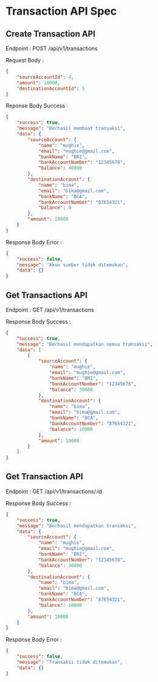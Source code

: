 # Transaction API Spec

## Create Transaction API

Endpoint : POST /api/v1/transactions

Request Body : 

```json
{
    "sourceAccountId": 4,
    "amount": 10000,
    "destinationAccountId": 5
}
```

Reponse Body Success : 

```json
{
    "success": true,
    "message": "Berhasil membuat transaksi",
    "data": {
        "sourceAccount": {
            "name": "mughie",
            "email": "mughie@gmail.com",
            "bankName": "BRI",
            "bankAccountNumber": "12345678",
            "balance": 40000
        },
        "destinationAccount": {
            "name": "bima",
            "email": "bima@gmail.com",
            "bankName": "BCA",
            "bankAccountNumber": "87654321",
            "balance": 0
        },
        "amount": 10000
    }
}
```
Response Body Error : 

```json
{
    "success": false,
    "message": "Akun sumber tidak ditemukan",
    "data": {}
}
```

## Get Transactions API

Endpoint : GET /api/v1/transactions

Response Body Success : 

```json
{
    "success": true,
    "message": "Berhasil mendapatkan semua transaksi",
    "data": [
        {
            "sourceAccount": {
                "name": "mughie",
                "email": "mughie@gmail.com",
                "bankName": "BRI",
                "bankAccountNumber": "12345678",
                "balance": 30000
            },
            "destinationAccount": {
                "name": "bima",
                "email": "bima@gmail.com",
                "bankName": "BCA",
                "bankAccountNumber": "87654321",
                "balance": 10000
            },
            "amount": 10000
        }
    ]
}
```

## Get Transaction API

Endpoint : GET /api/v1/transactions/:id

Response Body Success : 

```json
{
    "success": true,
    "message": "Berhasil mendapatkan transaksi",
    "data": {
        "sourceAccount": {
            "name": "mughie",
            "email": "mughie@gmail.com",
            "bankName": "BRI",
            "bankAccountNumber": "12345678",
            "balance": 30000
        },
        "destinationAccount": {
            "name": "bima",
            "email": "bima@gmail.com",
            "bankName": "BCA",
            "bankAccountNumber": "87654321",
            "balance": 10000
        },
        "amount": 10000
    }
}
```

Response Body Error : 

```json
{
    "success": false,
    "message": "Transaksi tidak ditemukan",
    "data": {}
}
```